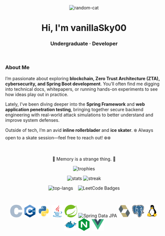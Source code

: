 <!-- Header Cat (CATAAS gives a fresh cat every reload) -->
<p align="center">
  <img src="https://cataas.com/cat/gif" alt="random-cat" />
</p>

<h1 align="center">Hi, I'm vanillaSky00</h1>
<h3 align="center">
  Undergraduate · Developer 
</h3>

<br>

### About Me
I’m passionate about exploring **blockchain, Zero Trust Architecture (ZTA), cybersecurity, and Spring Boot development**. You’ll often find me digging into technical docs, whitepapers, or running hands-on experiments to see how ideas play out in practice.

Lately, I’ve been diving deeper into the **Spring Framework** and **web application penetration testing**, bringing together secure backend engineering with real-world attack simulations to better understand and improve system defenses.

Outside of tech, I’m an avid **inline rollerblader** and **ice skater**. ❄️  Always open to a skate session—feel free to reach out! ❄️❄️

<br>



<!-- Fun line -->
<p align="center">🐾 Memory is a strange thing. 🐾</p>

<!-- Badges / Trophies 
no-star=true → hide stars
no-issue=true → hide issues
no-fork=true → hide forks
no-followers=true → hide followers
no-repo=true → hide repo count
no-pr=true → hide pull requests
no-contrib=true → hide contributions
column=4 is rquired to center the tropheys-->

<p align="center">
    <img src="https://github-profile-trophy.vercel.app/?username=vanillaSky00&theme=radical&no-bg=true&no-frame=true&margin-w=8&margin-h=88&title=Commits,Repositories,Experience,MultiLanguage&column=4" alt="trophies"/>
</p>

<!-- Stats row -->
<p align="center">
  <img height="165" src="https://github-readme-stats.vercel.app/api?username=vanillaSky00&show_icons=true&theme=tokyonight&hide_border=true&bg_color=00000000" alt="stats"/>
  <img height="165" src="https://streak-stats.demolab.com?user=vanillaSky00&theme=tokyonight&hide_border=true&background=00000000" alt="streak"/>
</p>

<!-- Top languages -->
<p align="center">
  <img height="210"
     src="https://github-readme-stats.vercel.app/api/top-langs/?username=vanillaSky00&layout=compact&langs_count=8&theme=tokyonight&hide_border=true&hide=Jupyter%20Notebook,HTML&bg_color=00000000"
     alt="top-langs"/>
  &nbsp;&nbsp; <!-- adds some spacing -->
  <!-- <img src="tired_cat.gif" alt="tired cat" height="160"/>
  <img src="sleep_cat.gif" alt="sleep cat" height="160"/> -->
  <img src="https://leetcode-badge-showcase.vercel.app/api?username=vanillaSky00&theme=transparent&animated=true" alt="LeetCode Badges" height="200"/>
</p>

<!-- <p align="center">
  <img src="https://leetcard.jacoblin.cool/pipichun?theme=dark&font=Karma&ext=heatmap" alt="LeetCode Stats"/>
</p> -->

     
<!-- Tech stack icons (reuse your icon bar) -->
<!-- <h3>Tech I use</h3> -->

<br>

<p align="center">
  <!-- Languages / Frameworks -->
  <img src="https://raw.githubusercontent.com/devicons/devicon/master/icons/c/c-original.svg" alt="C" width="40" height="40"/>
  <img src="https://raw.githubusercontent.com/devicons/devicon/master/icons/cplusplus/cplusplus-original.svg" alt="C++" width="40" height="40"/>
  <img src="https://raw.githubusercontent.com/devicons/devicon/master/icons/python/python-original.svg" alt="Python" width="40" height="40"/>
  <img src="https://raw.githubusercontent.com/devicons/devicon/master/icons/java/java-original.svg" alt="Java" width="40" height="40"/>
  <img src="https://raw.githubusercontent.com/devicons/devicon/master/icons/spring/spring-original.svg" alt="Spring" width="40" height="40"/>
  <img src="https://img.shields.io/badge/Spring%20Data%20JPA-6DB33F?style=for-the-badge&logo=spring&logoColor=white" alt="Spring Data JPA" height="28"/>
  <img src="https://raw.githubusercontent.com/devicons/devicon/master/icons/hibernate/hibernate-original.svg" alt="Hibernate" width="40" height="40"/>
  
  <!-- DB / Infra / Frontend -->
  <img src="https://raw.githubusercontent.com/devicons/devicon/master/icons/postgresql/postgresql-original.svg" alt="PostgreSQL" width="40" height="40"/>
  <img src="https://raw.githubusercontent.com/devicons/devicon/master/icons/linux/linux-original.svg" alt="Linux" width="40" height="40"/>
  <img src="https://raw.githubusercontent.com/devicons/devicon/master/icons/docker/docker-original.svg" alt="Docker" width="40" height="40"/>
  <img src="https://raw.githubusercontent.com/devicons/devicon/master/icons/nginx/nginx-original.svg" alt="Nginx" width="40" height="40"/>
  <img src="https://raw.githubusercontent.com/devicons/devicon/master/icons/vuejs/vuejs-original.svg" alt="Vue.js" width="40" height="40"/>
</p>


<br>

  <!--### Creative Tools -->
<!-- <p align="center">
  <img src="https://raw.githubusercontent.com/devicons/devicon/master/icons/illustrator/illustrator-plain.svg" alt="Adobe Illustrator" width="40" height="40"/>
  <img src="https://raw.githubusercontent.com/devicons/devicon/master/icons/photoshop/photoshop-plain.svg" alt="Adobe Photoshop" width="40" height="40"/>
</p> -->
